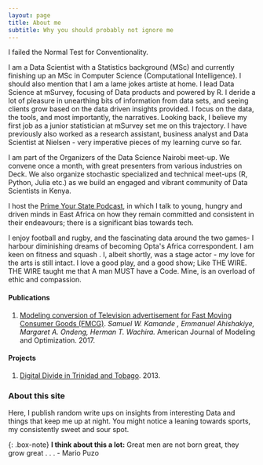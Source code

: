 ```yaml
---
layout: page
title: About me
subtitle: Why you should probably not ignore me
---
```


I failed the Normal Test for Conventionality.

I am a Data Scientist with a Statistics background (MSc) and currently finishing up an MSc in Computer Science (Computational Intelligence). I should also mention that I am a lame jokes artiste at home. I lead Data Science at mSurvey, focusing of Data products and powered by R. I deride a lot of pleasure in unearthing bits of information from data sets, and seeing clients grow based on the data driven insights provided. I focus on the data, the tools, and most importantly, the narratives. Looking back, I believe my first job as a junior statistician at mSurvey set me on this trajectory. I have previously also worked as a research assistant, business analyst and Data Scientist at Nielsen - very imperative pieces of my learning curve so far.

I am part of the Organizers of the Data Science Nairobi meet-up. We convene once a month, with great presenters from various industries on Deck. We also organize stochastic specialized and technical meet-ups (R, Python, Julia etc.) as we build an engaged and vibrant community of Data Scientists in Kenya.

I host the [Prime Your State Podcast](https://soundcloud.com/pys-with-kamande/), in which I talk to young, hungry and driven minds in East Africa on how they remain committed and consistent in their endeavours; there is a significant bias towards tech.

I enjoy football and rugby, and the fascinating data around the two games- I harbour diminishing dreams of becoming Opta's Africa correspondent. I am keen on fitness and squash . I, albeit shortly, was a stage actor - my love for the arts is still intact. I love a good play, and a good show; Like THE WIRE. THE WIRE taught me that A man MUST have a Code. Mine, is an overload of ethic and compassion.

#### Publications
1. [Modeling conversion of Television advertisement for Fast Moving Consumer Goods (FMCG)](http://pubs.sciepub.com/ajmo/5/1/2/index.html). *Samuel W. Kamande , Emmanuel Ahishakiye, Margaret A. Ondeng, Herman T. Wachira.* American Journal of Modeling and Optimization. 2017.

#### Projects
1. [Digital Divide in Trinidad and Tobago](https://tatt.org.tt/Portals/0/documents/Digital%20Divide%20Survey2013_FINAL%2017-01-2014-reduced.pdf). 2013.

### About this site
Here, I publish random write ups on insights from interesting Data and things that keep me up at night. You might notice a leaning towards sports, my consistently sweet and sour spot.

{: .box-note}
**I think about this a lot:** Great men are not born great, they grow great . . . - Mario Puzo

